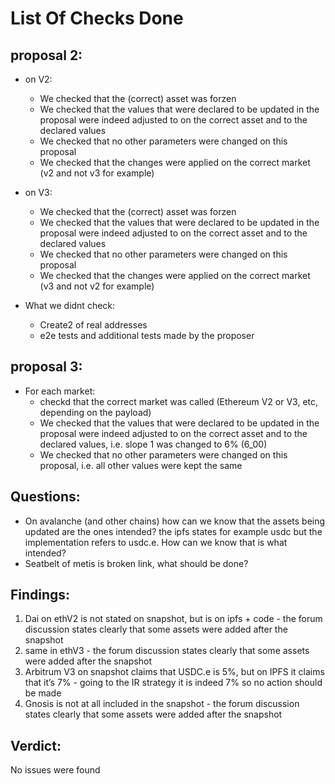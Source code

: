 # List Of Checks Done

## proposal 2:
- on V2:
    - We checked that the (correct) asset was forzen
    - We checked that the values that were declared to be updated in the proposal were indeed adjusted to on the correct asset and to the declared values
    - We checked that no other parameters were changed on this proposal
    - We checked that the changes were applied on the correct market (v2 and not v3 for example)

- on V3:
    - We checked that the (correct) asset was forzen
    - We checked that the values that were declared to be updated in the proposal were indeed adjusted to on the correct asset and to the declared values
    - We checked that no other parameters were changed on this proposal
    - We checked that the changes were applied on the correct market (v3 and not v2 for example)

- What we didnt check:
    - Create2 of real addresses
    - e2e tests and additional tests made by the proposer


## proposal 3:
- For each market:
    - checkd that the correct market was called (Ethereum V2 or V3, etc, depending on the payload)
    - We checked that the values that were declared to be updated in the proposal were indeed adjusted to on the correct asset and to the declared values, i.e. slope 1 was changed to 6% (6_00) 
    - We checked that no other parameters were changed on this proposal, i.e. all other values were kept the same


## Questions:
- On avalanche (and other chains) how can we know that the assets being updated are the ones intended? the ipfs states for example usdc but the implementation refers to usdc.e. How can we know that is what intended?
- Seatbelt of metis is broken link, what should be done?


## Findings:
1.  Dai on ethV2 is not stated on snapshot, but is on ipfs + code - the forum discussion states clearly that some assets were added after the snapshot
2.  same in ethV3 - the forum discussion states clearly that some assets were added after the snapshot
3.  Arbitrum V3 on snapshot claims that USDC.e is 5%, but on IPFS it claims that it’s 7% - going to the IR strategy it is indeed 7% so no action should be made 
4.  Gnosis is not at all included in the snapshot - the forum discussion states clearly that some assets were added after the snapshot


## Verdict:
No issues were found